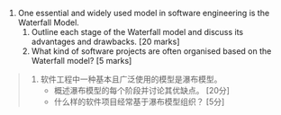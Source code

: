 1. One essential and widely used model in software engineering is the Waterfall Model.
	1. Outline each stage of the Waterfall model and discuss its advantages and drawbacks. [20 marks]
	2. What kind of software projects are often organised based on the Waterfall model? [5 marks]

> 1. 软件工程中一种基本且广泛使用的模型是瀑布模型。
>     - 概述瀑布模型的每个阶段并讨论其优缺点。 [20分]
>     - 什么样的软件项目经常基于瀑布模型组织？ [5分]